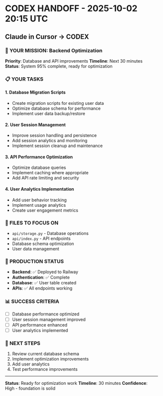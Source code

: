 # CODEX HANDOFF - 2025-10-02 20:15 UTC
## Claude in Cursor → CODEX

### 🎯 **YOUR MISSION: Backend Optimization**

**Priority**: Database and API improvements
**Timeline**: Next 30 minutes
**Status**: System 95% complete, ready for optimization

### 📋 **YOUR TASKS**

#### **1. Database Migration Scripts**
- Create migration scripts for existing user data
- Optimize database schema for performance
- Implement user data backup/restore

#### **2. User Session Management**
- Improve session handling and persistence
- Add session analytics and monitoring
- Implement session cleanup and maintenance

#### **3. API Performance Optimization**
- Optimize database queries
- Implement caching where appropriate
- Add API rate limiting and security

#### **4. User Analytics Implementation**
- Add user behavior tracking
- Implement usage analytics
- Create user engagement metrics

### 🔧 **FILES TO FOCUS ON**
- `api/storage.py` - Database operations
- `api/index.py` - API endpoints
- Database schema optimization
- User data management

### 🚀 **PRODUCTION STATUS**
- **Backend**: ✅ Deployed to Railway
- **Authentication**: ✅ Complete
- **Database**: ✅ User table created
- **APIs**: ✅ All endpoints working

### 📊 **SUCCESS CRITERIA**
- [ ] Database performance optimized
- [ ] User session management improved
- [ ] API performance enhanced
- [ ] User analytics implemented

### 🎯 **NEXT STEPS**
1. Review current database schema
2. Implement optimization improvements
3. Add user analytics
4. Test performance improvements

---
**Status**: Ready for optimization work
**Timeline**: 30 minutes
**Confidence**: High - foundation is solid







